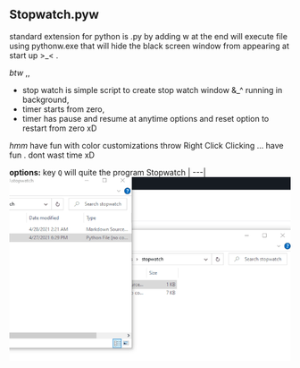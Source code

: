 ## Stopwatch.pyw

standard extension for python is .py by adding w at the end will execute file using pythonw.exe that will hide the black screen window from appearing at start up >_< .

*btw* ,,
* stop watch is simple script to create stop watch window &_^ running in background,
* timer starts from zero, 
* timer has pause and resume at anytime options and reset option to restart from zero xD

*hmm* have fun with color customizations throw Right Click Clicking ...
have fun . dont wast time xD

**options:** key `Q` will quite the program
Stopwatch |
---|
![preview gif](https://github.com/hmae/Samples/blob/master/ui_scripts/stopwatch/stopwatchpreview.gif?raw=true)